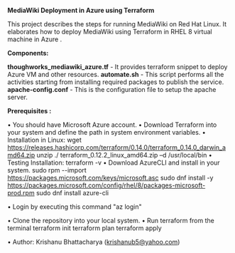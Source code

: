 **MediaWiki Deployment in Azure using Terraform**

This project describes the steps for running MediaWiki on Red Hat Linux. It elaborates how to deploy MediaWiki using Terraform in RHEL 8 virtual machine in Azure . 

**Components:**

**thoughworks_mediawiki_azure.tf** - It provides terraform snippet to deploy Azure VM and other resources.
**automate.sh** - This script performs all the activities starting from installing required packages to publish the service.
**apache-config.conf** - This is the configuration file to setup the apache server.

**Prerequisites :**

• You should have Microsoft Azure account.
• Download Terraform into your system and define the path in system environment variables.
   • Installation in Linux: 
        wget https://releases.hashicorp.com/terraform/0.14.0/terraform_0.14.0_darwin_amd64.zip 
        unzip ./ terraform_0.12.2_linux_amd64.zip –d /usr/local/bin 
   • Testing Installation: 
        terraform -v
• Download AzureCLI and install in your system.
        sudo rpm --import https://packages.microsoft.com/keys/microsoft.asc
        sudo dnf install -y https://packages.microsoft.com/config/rhel/8/packages-microsoft-prod.rpm
        sudo dnf install azure-cli
        
• Login by executing this command "az login"

• Clone the repository into your local system.
• Run terraform from the terminal
        terraform init
        terraform plan
        terraform apply
        
• Author: Krishanu Bhattacharya (krishanub5@yahoo.com)

